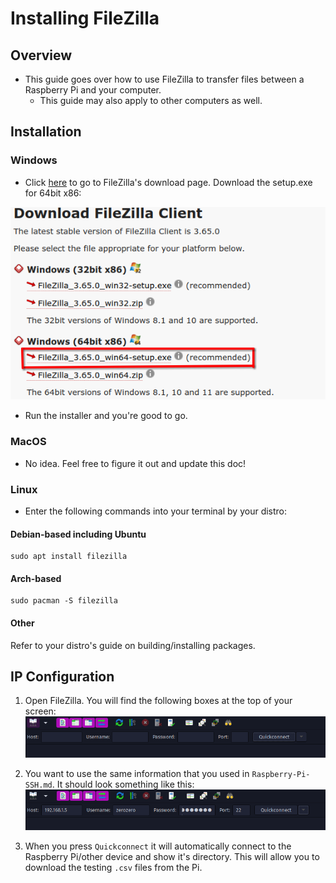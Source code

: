 # Installing FileZilla
## Overview
- This guide goes over how to use FileZilla to transfer files between a Raspberry Pi and your computer. 
	- This guide may also apply to other computers as well.

## Installation
### Windows
- Click [here](https://filezilla-project.org/download.php?show_all=1) to go to FileZilla's download page. Download the setup.exe for 64bit x86: 

![data-aq-filezilla-win-dl.png](../_static/images/data-aq/data-aq-filezilla-win-dl.png)

- Run the installer and you're good to go.

### MacOS
- No idea. Feel free to figure it out and update this doc!

### Linux
- Enter the following commands into your terminal by your distro:

#### Debian-based including Ubuntu
```
sudo apt install filezilla
```

#### Arch-based
```
sudo pacman -S filezilla
```

#### Other
Refer to your distro's guide on building/installing packages.

## IP Configuration
1. Open FileZilla. You will find the following boxes at the top of your screen:
![data-aq-filezilla-ipconfig.png](../_static/images/data-aq/data-aq-filezilla-ipconfig.png)

2. You want to use the same information that you used in `Raspberry-Pi-SSH.md`. It should look something like this:
![data-aq-filezilla-ipconfig-2.png](../_static/images/data-aq/data-aq-filezilla-ipconfig-2.png)

3. When you press `Quickconnect` it will automatically connect to the Raspberry Pi/other device and show it's directory. This will allow you to download the testing `.csv` files from the Pi.
